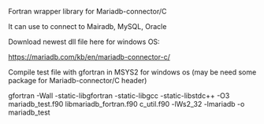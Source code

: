 Fortran wrapper library for Mariadb-connector/C 

It can use to connect to Mairadb, MySQL, Oracle 

Download newest dll file here for windows OS:

https://mariadb.com/kb/en/mariadb-connector-c/

Compile test file with gfortran in MSYS2 for windows os (may be need some package for Mariadb-connector/C header)

gfortran -Wall -static-libgfortran -static-libgcc -static-libstdc++ -O3 mariadb_test.f90  libmariadb_fortran.f90 c_util.f90 -lWs2_32 -lmariadb -o mariadb_test
